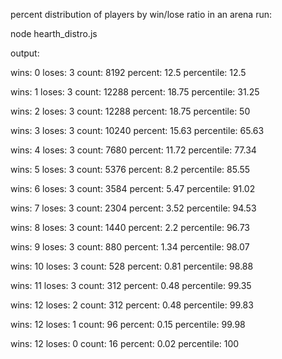 percent distribution of players by win/lose ratio in an arena run:

node hearth_distro.js

output:

wins: 0 loses:  3 count:  8192  percent:  12.5  percentile: 12.5

wins: 1 loses:  3 count:  12288 percent:  18.75 percentile: 31.25

wins: 2 loses:  3 count:  12288 percent:  18.75 percentile: 50

wins: 3 loses:  3 count:  10240 percent:  15.63 percentile: 65.63

wins: 4 loses:  3 count:  7680  percent:  11.72 percentile: 77.34

wins: 5 loses:  3 count:  5376  percent:  8.2 percentile: 85.55

wins: 6 loses:  3 count:  3584  percent:  5.47  percentile: 91.02

wins: 7 loses:  3 count:  2304  percent:  3.52  percentile: 94.53

wins: 8 loses:  3 count:  1440  percent:  2.2 percentile: 96.73

wins: 9 loses:  3 count:  880 percent:  1.34  percentile: 98.07

wins: 10  loses:  3 count:  528 percent:  0.81  percentile: 98.88

wins: 11  loses:  3 count:  312 percent:  0.48  percentile: 99.35

wins: 12  loses:  2 count:  312 percent:  0.48  percentile: 99.83

wins: 12  loses:  1 count:  96  percent:  0.15  percentile: 99.98

wins: 12  loses:  0 count:  16  percent:  0.02  percentile: 100

